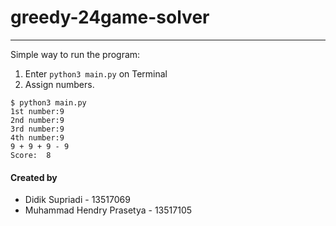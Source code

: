 # greedy-24game-solver
---
Simple way to run the program:
1. Enter `python3 main.py` on Terminal
2. Assign numbers.
```
$ python3 main.py
1st number:9
2nd number:9
3rd number:9
4th number:9
9 + 9 + 9 - 9
Score:  8
```

#### Created by
* Didik Supriadi - 13517069
* Muhammad Hendry Prasetya - 13517105
